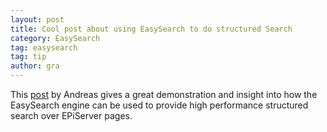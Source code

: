 ```yaml
---
layout: post
title: Cool post about using EasySearch to do structured Search
category: EasySearch
tag: easysearch
tag: tip
author: gra
---
```

This <a href="http://andreascode.wordpress.com/2009/06/02/using-easysearch-as-the-backbone-of-an-episerver-site/">post</a> by Andreas gives a great demonstration and insight into how the EasySearch engine can be used to provide high performance structured search over EPiServer pages.

